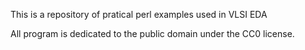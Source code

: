 This is a repository of pratical perl examples used in VLSI EDA

All program is dedicated to the public domain under the CC0 license.
